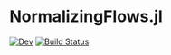 # NormalizingFlows.jl

[![Dev](https://img.shields.io/badge/docs-dev-blue.svg)](https://torfjelde.github.io/NormalizingFlows.jl/dev/)
[![Build Status](https://github.com/torfjelde/NormalizingFlows.jl/actions/workflows/CI.yml/badge.svg?branch=main)](https://github.com/torfjelde/NormalizingFlows.jl/actions/workflows/CI.yml?query=branch%3Amain)
